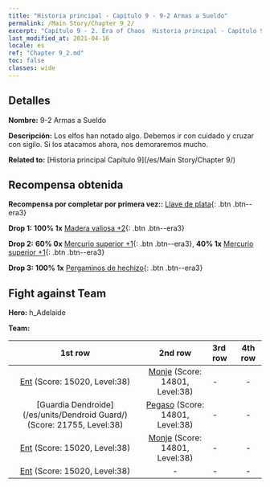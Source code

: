 ```yaml
---
title: "Historia principal - Capítulo 9 - 9-2 Armas a Sueldo"
permalink: /Main Story/Chapter 9_2/
excerpt: "Capítulo 9 - 2. Era of Chaos  Historia principal - Capítulo 9_2. 9-2 Armas a Sueldo"
last_modified_at: 2021-04-16
locale: es
ref: "Chapter 9_2.md"
toc: false
classes: wide
---
```


## Detalles

 **Nombre:** 9-2 Armas a Sueldo

 **Descripción:** Los elfos han notado algo. Debemos ir con cuidado y cruzar con sigilo. Si los atacamos ahora, nos demoraremos mucho.

 **Related to:** [Historia principal Capítulo 9](/es/Main Story/Chapter 9/)

## Recompensa obtenida

 **Recompensa por completar por primera vez::** [Llave de plata](/es/Items/con_693/){: .btn .btn--era3}

 **Drop 1:** **100% 1x** [Madera valiosa +2](/es/Items/mat_27/){: .btn .btn--era3}

 **Drop 2:** **60% 0x** [Mercurio superior +1](/es/Items/mat_21/){: .btn .btn--era3}, **40% 1x** [Mercurio superior +1](/es/Items/mat_21/){: .btn .btn--era3}

 **Drop 3:** **100% 1x** [Pergaminos de hechizo](/es/Items/con_694/){: .btn .btn--era3}


## Fight against Team
 **Hero:** h_Adelaide

 **Team:**


  | 1st row | 2nd row | 3rd row | 4th row |
  |:----:|:----:|:----|:----:|
  | [Ent](/es/units/Treant/) (Score: 15020, Level:38)  | [Monje](/es/units/Monk/) (Score: 14801, Level:38)  | - | - |
  | [Guardia Dendroide](/es/units/Dendroid Guard/) (Score: 21755, Level:38)  | [Pegaso](/es/units/Pegasus/) (Score: 14801, Level:38)  | - | - |
  | [Ent](/es/units/Treant/) (Score: 15020, Level:38)  | [Monje](/es/units/Monk/) (Score: 14801, Level:38)  | - | - |
  | [Ent](/es/units/Treant/) (Score: 15020, Level:38)  | - | - | - |


